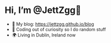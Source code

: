 # Hi, I’m @JettZgg👋
- 👀 My blog: https://jettzgg.github.io/blog
- 👾 Coding out of curiosity so I do random stuff
- 🌍 Living in Dublin, Ireland now
